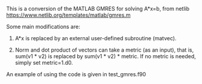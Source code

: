 This is a conversion of the MATLAB GMRES for solving A*x=b, from netlib https://www.netlib.org/templates/matlab/gmres.m

Some main modifications are:

1. A*x is replaced by an external user-defined subroutine (matvec).
   
3. Norm and dot product of vectors can take a metric (as an input), that is, sum(v1 * v2) is replaced by sum(v1 * v2) * metric. If no metric is needed, simply set metric=1.d0.

An example of using the code is given in test_gmres.f90
